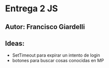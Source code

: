 # Entrega 2 JS
 
## Autor: Francisco Giardelli

## Ideas:
- SetTimeout para expirar un intento de login
- botones para buscar cosas conocidas en MP